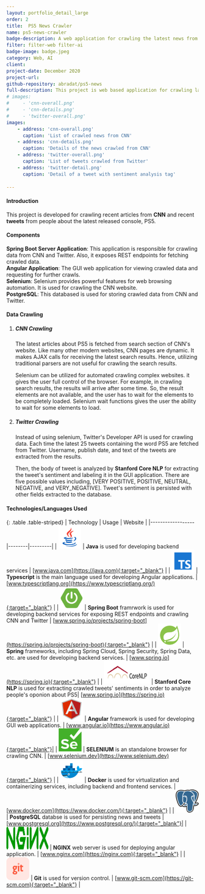 ```yaml
---
layout: portfolio_detail_large
order: 2
title:  PS5 News Crawler
name: ps5-news-crawler
badge-description: A web application for crawling the latest news from CNN and latest tweets from Twitter about PS5 console.
filter: filter-web filter-ai
badge-image: badge.jpeg
category: Web, AI
client:
project-date: December 2020
project-url:
github-repository: abradat/ps5-news
full-description: This project is web based application for crawling latest news from CNN and latest tweets and analyzing people's oponion about Sony's last gaming console, PS5.
# images:
#     - 'cnn-overall.png'
#     - 'cnn-details.png'
#     - 'twitter-overall.png'
images:
    - address: 'cnn-overall.png'
      caption: 'List of crawled news from CNN'
    - address: 'cnn-details.png'
      caption: 'Details of the news crawled from CNN'
    - address: 'twitter-overall.png'
      caption: 'List of tweets crawled from Twitter'
    - address: 'twitter-detail.png'
      caption: 'Detail of a tweet with sentiment analysis tag'
    
---
```

#### Introduction
This project is developed for crawling recent articles from **CNN** and recent **tweets** from people about the latest released console, PS5.

#### Components

**Spring Boot Server Application**: This application is responsible for crawling data from CNN and Twitter. Also, it exposes REST endpoints for fetching crawled data.  
**Angular Application**: The GUI web application for viewing crawled data and requesting for further crawls.  
**Selenium**: Selenium provides powerful features for web browsing automation. It is used for crawling the CNN website.  
**PostgreSQL**: This databased is used for storing crawled data from CNN and Twitter.

#### Data Crawling

1. ##### CNN Crawling
    The latest articles about PS5 is fetched from search section of CNN's website. Like many other modern websites, CNN pages are dynamic. It makes AJAX calls for receiving the latest search results. Hence, utilizing traditional parsers are not useful for crawling the search results.  
    
    Selenium can be utilized for automated crawling complex websites. it gives the user full control of the browser. For example, in crawling search results, the results will arrive after some time. So, the result elements are not available, and the user has to wait for the elements to be completely loaded. Selenium wait functions gives the user the ability to wait for some elements to load.
2. ##### Twitter Crawling
    Instead of using selenium, Twitter's Developer API is used for crawling data. Each time the latest 25 tweets containing the word PS5 are fetched from Twitter. Username, publish date, and text of the tweets are extracted from the results.

    Then, the body of tweet is analyzed by **Stanford Core NLP** for extracting the tweet's sentiment and labeling it in the GUI application. There are five possible values including, [VERY POSITIVE, POSITIVE, NEUTRAL, NEGATIVE, and VERY_NEGATIVE]. Tweet's sentiment is persisted with other fields extracted to the database.

#### Technologies/Languages Used

{: .table .table-striped}
| Technology | Usage | Website |
|------------------|--------|---------|
| <img src="/assets/img/portfolio/technologies/java.png" width="60" height="60"> | **Java** is used for developing backend services | [www.java.com](https://java.com){:target="_blank"} |
| <img src="/assets/img/portfolio/technologies/typescript.png" width="60" height="60"> | **Typescript** is the main language used for developing Angular applications. | [www.typescriptlang.org](https://www.typescriptlang.org/){:target="_blank"} |
| <img src="/assets/img/portfolio/technologies/spring-boot.png" width="60" height="60"> | **Spring Boot** framrwork is used for developing backend services for exposing REST endpoints and crawling CNN and Twitter | [www.spring.io/projects/spring-boot](https://spring.io/projects/spring-boot){:target="_blank"} |
| <img src="/assets/img/portfolio/technologies/spring.png" width="60" height="60"> | **Spring** frameworks, including Spring Cloud, Spring Security, Spring Data, etc. are used for developing backend services. | [www.spring.io](https://spring.io){:target="_blank"} |
| <img src="/assets/img/portfolio/technologies/core-nlp.png" width="120" height="60"> | **Stanford Core NLP** is used for extracting crawled tweets' sentiments in order to analyze people's oponion about PS5| [www.spring.io](https://spring.io){:target="_blank"} |
| <img src="/assets/img/portfolio/technologies/angular.png" width="60" height="60"> | **Angular** framework is used for developing GUI web applications. | [www.angular.io](https://www.angular.io){:target="_blank"}|
| <img src="/assets/img/portfolio/technologies/selenium.png" width="60" height="60"> | **SELENIUM** is an standalone browser for crawling CNN. | [www.selenium.dev](https://www.selenium.dev){:target="_blank"} |
| <img src="/assets/img/portfolio/technologies/docker.png" width="60" height="60"> | **Docker** is used for virtualization and containerizing services, including backend and frontend services. | [www.docker.com](https://www.docker.com/){:target="_blank"} |
| <img src="/assets/img/portfolio/technologies/postgre.png" width="60" height="60"> | **PostgreSQL** databse is used for persisting news and tweets | [www.postgresql.org](https://www.postgresql.org/){:target="_blank"}|
| <img src="/assets/img/portfolio/technologies/nginx.svg" width="110" height="60"> | **NGINX** web server is used for deploying angular application. | [www.nginx.com](https://nginx.com){:target="_blank"} |
| <img src="/assets/img/portfolio/technologies/git.png" width="60" height="60"> | **Git** is used for version control. | [www.git-scm.com](https://git-scm.com){:target="_blank"} |
